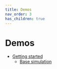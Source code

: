 ```yaml
---
title: Demos
nav_order: 3
has_children: true
---
```


# Demos

+ [Getting started](getting_started.html)
  + [Base simulation](getting_started/base_simulation.html)
